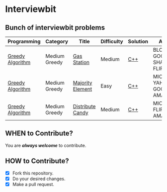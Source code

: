 # Interviewbit #
## Bunch of interviewbit problems ##

| Programming | Category | Title | Difficulty | Solution | Asked In |
|-------------|----------|-------|------------|----------|----------|
|[Greedy Algorithm](./algorithms/GreedyAlgorithm/GasStation/GasStation.docx)|Medium Greedy|[Gas Station](https://www.interviewbit.com/problems/gas-station/)|Medium|[C++](./algorithms/GreedyAlgorithm/GasStation/GasStation.cpp)|BLOOMBERG, GOOGLE, DE SHAW, FLIPKART|
|[Greedy Algorithm](./algorithms/GreedyAlgorithm/MajorityElement/MajorityElement.docx)|Medium Greedy|[Majority Element](https://www.interviewbit.com/problems/majority-element/)|Easy|[C++](./algorithms/GreedyAlgorithm/MajorityElement/MajorityElement.cpp)|MICROSOFT, YAHOO, GOOGLE, AMAZON|
|[Greedy Algorithm](./algorithms/GreedyAlgorithm/DistributeCandy/DistributeCandy.docx)|Medium Greedy|[Distribute Candy](https://www.interviewbit.com/problems/distribute-candy/)|Medium|[C++](./algorithms/GreedyAlgorithm/DistributeCandy/DistributeCandy.cpp)|MICROSOFT, FLIPKART, AMAZON|
 
 
 
 
## WHEN to Contribute? ##
You are ***always welcome*** to contribute.

## HOW to Contribute? ##
- [x] Fork this repository.
- [x] Do your desired changes.
- [x] Make a pull request.
